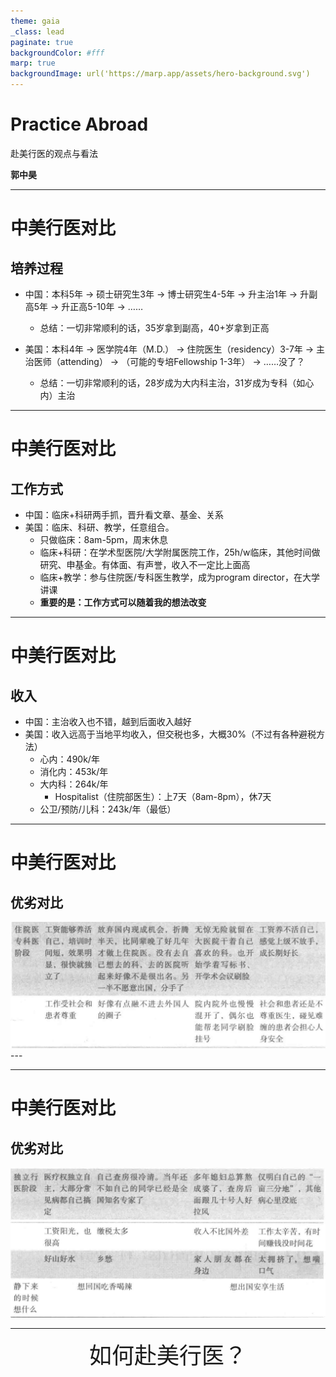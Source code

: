 ```yaml
---
theme: gaia
_class: lead
paginate: true
backgroundColor: #fff
marp: true
backgroundImage: url('https://marp.app/assets/hero-background.svg')
---
```

# Practice Abroad

赴美行医的观点与看法

**郭中昊**

---

# 中美行医对比

## 培养过程

- 中国：本科5年 → 硕士研究生3年 → 博士研究生4-5年 → 升主治1年 → 升副高5年 → 升正高5-10年 → ……

  - 总结：一切非常顺利的话，35岁拿到副高，40+岁拿到正高
- 美国：本科4年 → 医学院4年（M.D.） → 住院医生（residency）3-7年 → 主治医师（attending） → （可能的专培Fellowship 1-3年） → ……没了？

  - 总结：一切非常顺利的话，28岁成为大内科主治，31岁成为专科（如心内）主治

---

# 中美行医对比

## 工作方式

- 中国：临床+科研两手抓，晋升看文章、基金、关系
- 美国：临床、科研、教学，任意组合。
  - 只做临床：8am-5pm，周末休息
  - 临床+科研：在学术型医院/大学附属医院工作，25h/w临床，其他时间做研究、申基金。有体面、有声誉，收入不一定比上面高
  - 临床+教学：参与住院医/专科医生教学，成为program director，在大学讲课
  - **重要的是：工作方式可以随着我的想法改变**

---

# 中美行医对比

## 收入

- 中国：主治收入也不错，越到后面收入越好
- 美国：收入远高于当地平均收入，但交税也多，大概30%（不过有各种避税方法）
  - 心内：490k/年
  - 消化内：453k/年
  - 大内科：264k/年
    - Hospitalist（住院部医生）：上7天（8am-8pm），休7天
  - 公卫/预防/儿科：243k/年（最低）

---

# 中美行医对比

## 优劣对比

![1689690793835](image/IntroducingUSMLE/1689690793835.png)---

---

# 中美行医对比

## 优劣对比

![1689690841182](image/IntroducingUSMLE/1689690841182.png)![1689690858313](image/IntroducingUSMLE/1689690858313.png)

---
<div style="text-align:center; font-size: 36px;">如何赴美行医？</div>